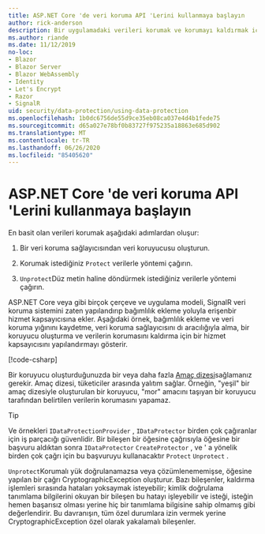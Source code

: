 ```yaml
---
title: ASP.NET Core 'de veri koruma API 'Lerini kullanmaya başlayın
author: rick-anderson
description: Bir uygulamadaki verileri korumak ve korumayı kaldırmak için ASP.NET Core veri koruma API 'Lerini kullanmayı öğrenin.
ms.author: riande
ms.date: 11/12/2019
no-loc:
- Blazor
- Blazor Server
- Blazor WebAssembly
- Identity
- Let's Encrypt
- Razor
- SignalR
uid: security/data-protection/using-data-protection
ms.openlocfilehash: 1b0dc6756de55d9ce35eb08ca037e4d4b1fede75
ms.sourcegitcommit: d65a027e78bf0b83727f975235a18863e685d902
ms.translationtype: MT
ms.contentlocale: tr-TR
ms.lasthandoff: 06/26/2020
ms.locfileid: "85405620"
---
```

# <a name="get-started-with-the-data-protection-apis-in-aspnet-core"></a>ASP.NET Core 'de veri koruma API 'Lerini kullanmaya başlayın

<a name="security-data-protection-getting-started"></a>

En basit olan verileri korumak aşağıdaki adımlardan oluşur:

1. Bir veri koruma sağlayıcısından veri koruyucusu oluşturun.

2. Korumak istediğiniz `Protect` verilerle yöntemi çağırın.

3. `Unprotect`Düz metin haline döndürmek istediğiniz verilerle yöntemi çağırın.

ASP.NET Core veya gibi birçok çerçeve ve uygulama modeli, SignalR veri koruma sistemini zaten yapılandırıp bağımlılık ekleme yoluyla erişenbir hizmet kapsayıcısına ekler. Aşağıdaki örnek, bağımlılık ekleme ve veri koruma yığınını kaydetme, veri koruma sağlayıcısını dı aracılığıyla alma, bir koruyucu oluşturma ve verilerin korumasını kaldırma için bir hizmet kapsayıcısını yapılandırmayı gösterir.

[!code-csharp[](../../security/data-protection/using-data-protection/samples/protectunprotect.cs?highlight=26,34,35,36,37,38,39,40)]

Bir koruyucu oluşturduğunuzda bir veya daha fazla [Amaç dizesi](xref:security/data-protection/consumer-apis/purpose-strings)sağlamanız gerekir. Amaç dizesi, tüketiciler arasında yalıtım sağlar. Örneğin, "yeşil" bir amaç dizesiyle oluşturulan bir koruyucu, "mor" amacını taşıyan bir koruyucu tarafından belirtilen verilerin korumasını yapamaz.

>[!TIP]
> Ve örnekleri `IDataProtectionProvider` , `IDataProtector` birden çok çağıranlar için iş parçacığı güvenlidir. Bir bileşen bir öğesine çağrısıyla öğesine bir başvuru aldıktan sonra `IDataProtector` `CreateProtector` , ve ' a yönelik birden çok çağrı için bu başvuruyu kullanacaktır `Protect` `Unprotect` .
>
>`Unprotect`Korumalı yük doğrulanamazsa veya çözümlenememişse, öğesine yapılan bir çağrı CryptographicException oluşturur. Bazı bileşenler, kaldırma işlemleri sırasında hataları yoksaymak isteyebilir; kimlik doğrulama tanımlama bilgilerini okuyan bir bileşen bu hatayı işleyebilir ve isteği, isteğin hemen başarısız olması yerine hiç bir tanımlama bilgisine sahip olmamış gibi değerlendirir. Bu davranışın, tüm özel durumlara izin vermek yerine CryptographicException özel olarak yakalamalı bileşenler.
